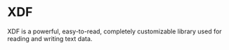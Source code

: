 # XDF
XDF is a powerful, easy-to-read, completely customizable library used for reading and writing text data.
